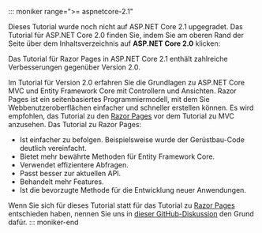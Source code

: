 ::: moniker range=">= aspnetcore-2.1"

Dieses Tutorial wurde noch nicht auf ASP.NET Core 2.1 upgegradet. Das Tutorial für ASP.NET Core 2.0 finden Sie, indem Sie am oberen Rand der Seite über dem Inhaltsverzeichnis auf **ASP.NET Core 2.0** klicken:

Das Tutorial für Razor Pages in ASP.NET Core 2.1 enthält zahlreiche Verbesserungen gegenüber Version 2.0.

Im Tutorial für Version 2.0 erfahren Sie die Grundlagen zu ASP.NET Core MVC und Entity Framework Core mit Controllern und Ansichten. Razor Pages ist ein seitenbasiertes Programmiermodell, mit dem Sie Webbenutzeroberflächen einfacher und schneller erstellen können. Es wird empfohlen, das Tutorial zu den [Razor Pages](xref:data/ef-rp/intro) vor dem Tutorial zu MVC anzusehen. Das Tutorial zu Razor Pages:

* Ist einfacher zu befolgen. Beispielsweise wurde der Gerüstbau-Code deutlich vereinfacht.
* Bietet mehr bewährte Methoden für Entity Framework Core.
* Verwendet effizientere Abfragen.
* Passt besser zur aktuellen API.
* Behandelt mehr Features.
* Ist die bevorzugte Methode für die Entwicklung neuer Anwendungen.

Wenn Sie sich für dieses Tutorial statt für das Tutorial zu [Razor Pages](xref:data/ef-rp/intro) entschieden haben, nennen Sie uns in [dieser GitHub-Diskussion](https://github.com/aspnet/Docs/issues/6146) den Grund dafür.
::: moniker-end
